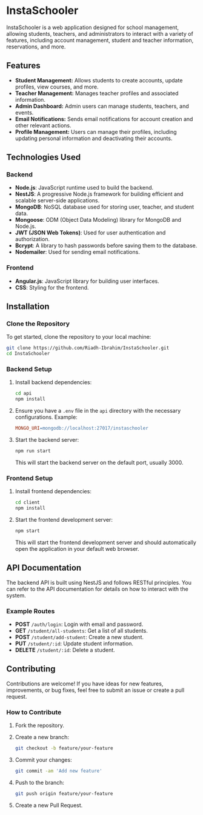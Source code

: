 # InstaSchooler

InstaSchooler is a web application designed for school management, allowing students, teachers, and administrators to interact with a variety of features, including account management, student and teacher information, reservations, and more.

## Features

- **Student Management:** Allows students to create accounts, update profiles, view courses, and more.
- **Teacher Management:** Manages teacher profiles and associated information.
- **Admin Dashboard:** Admin users can manage students, teachers, and events.
- **Email Notifications:** Sends email notifications for account creation and other relevant actions.
- **Profile Management:** Users can manage their profiles, including updating personal information and deactivating their accounts.

## Technologies Used

### Backend

- **Node.js**: JavaScript runtime used to build the backend.
- **NestJS**: A progressive Node.js framework for building efficient and scalable server-side applications.
- **MongoDB**: NoSQL database used for storing user, teacher, and student data.
- **Mongoose**: ODM (Object Data Modeling) library for MongoDB and Node.js.
- **JWT (JSON Web Tokens)**: Used for user authentication and authorization.
- **Bcrypt**: A library to hash passwords before saving them to the database.
- **Nodemailer**: Used for sending email notifications.

### Frontend

- **Angular.js**: JavaScript library for building user interfaces.
- **CSS**: Styling for the frontend.

## Installation

### Clone the Repository

To get started, clone the repository to your local machine:

```bash
git clone https://github.com/Riadh-Ibrahim/InstaSchooler.git
cd InstaSchooler
```
### Backend Setup

1. Install backend dependencies:

    ```bash
    cd api
    npm install
    ```

2. Ensure you have a `.env` file in the `api` directory with the necessary configurations. Example:

    ```makefile
    MONGO_URI=mongodb://localhost:27017/instaschooler
    ```

3. Start the backend server:

    ```bash
    npm run start
    ```

   This will start the backend server on the default port, usually 3000.

### Frontend Setup

1. Install frontend dependencies:

    ```bash
    cd client
    npm install
    ```

2. Start the frontend development server:

    ```bash
    npm start
    ```

   This will start the frontend development server and should automatically open the application in your default web browser.

## API Documentation

The backend API is built using NestJS and follows RESTful principles. You can refer to the API documentation for details on how to interact with the system.

### Example Routes

- **POST** `/auth/login`: Login with email and password.
- **GET** `/student/all-students`: Get a list of all students.
- **POST** `/student/add-student`: Create a new student.
- **PUT** `/student/:id`: Update student information.
- **DELETE** `/student/:id`: Delete a student.

## Contributing

Contributions are welcome! If you have ideas for new features, improvements, or bug fixes, feel free to submit an issue or create a pull request.

### How to Contribute

1. Fork the repository.
2. Create a new branch:

    ```bash
    git checkout -b feature/your-feature
    ```

3. Commit your changes:

    ```bash
    git commit -am 'Add new feature'
    ```

4. Push to the branch:

    ```bash
    git push origin feature/your-feature
    ```

5. Create a new Pull Request.